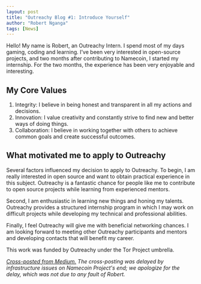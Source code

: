 ```yaml
---
layout: post
title: "Outreachy Blog #1: Introduce Yourself"
author: "Robert Nganga"
tags: [News]
---
```


Hello! My name is Robert, an Outreachy Intern. I spend most of my days gaming, coding and learning. I’ve been very interested in open-source projects, and two months after contributing to Namecoin, I started my internship. For the two months, the experience has been very enjoyable and interesting.

## My Core Values

1. Integrity: I believe in being honest and transparent in all my actions and decisions.
2. Innovation: I value creativity and constantly strive to find new and better ways of doing things.
3. Collaboration: I believe in working together with others to achieve common goals and create successful outcomes.

## What motivated me to apply to Outreachy

Several factors influenced my decision to apply to Outreachy. To begin, I am really interested in open source and want to obtain practical experience in this subject. Outreachy is a fantastic chance for people like me to contribute to open source projects while learning from experienced mentors.

Second, I am enthusiastic in learning new things and honing my talents. Outreachy provides a structured internship program in which I may work on difficult projects while developing my technical and professional abilities.

Finally, I feel Outreachy will give me with beneficial networking chances. I am looking forward to meeting other Outreachy participants and mentors and developing contacts that will benefit my career.

This work was funded by Outreachy under the Tor Project umbrella.

*[Cross-posted from Medium.](https://medium.com/@mindo.robert1/outreachy-blog-1-introduce-yourself-ae45357227)  The cross-posting was delayed by infrastructure issues on Namecoin Project's end; we apologize for the delay, which was not due to any fault of Robert.*
